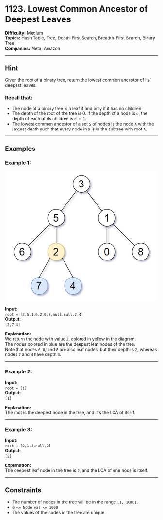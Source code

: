 # 1123. Lowest Common Ancestor of Deepest Leaves

**Difficulty:** Medium  
**Topics:** Hash Table, Tree, Depth-First Search, Breadth-First Search, Binary Tree  
**Companies:** Meta, Amazon

---

## Hint

Given the root of a binary tree, return the lowest common ancestor of its deepest leaves.

### Recall that:

- The node of a binary tree is a leaf if and only if it has no children.
- The depth of the root of the tree is 0. If the depth of a node is `d`, the depth of each of its children is `d + 1`.
- The lowest common ancestor of a set `S` of nodes is the node `A` with the largest depth such that every node in `S` is in the subtree with root `A`.

---

## Examples

### Example 1:

![lcaodl]

**Input:**  
`root = [3,5,1,6,2,0,8,null,null,7,4]`  
**Output:**  
`[2,7,4]`  

**Explanation:**  
We return the node with value `2`, colored in yellow in the diagram.  
The nodes colored in blue are the deepest leaf nodes of the tree.  
Note that nodes `6`, `0`, and `8` are also leaf nodes, but their depth is `2`, whereas nodes `7` and `4` have depth `3`.

---

### Example 2:

**Input:**  
`root = [1]`  
**Output:**  
`[1]`  

**Explanation:**  
The root is the deepest node in the tree, and it's the LCA of itself.

---

### Example 3:

**Input:**  
`root = [0,1,3,null,2]`  
**Output:**  
`[2]`  

**Explanation:**  
The deepest leaf node in the tree is `2`, and the LCA of one node is itself.

---

## Constraints

- The number of nodes in the tree will be in the range `[1, 1000]`.
- `0 <= Node.val <= 1000`
- The values of the nodes in the tree are unique.

[lcaodl]: /ico/lcaodl.png